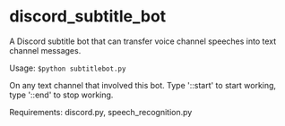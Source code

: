 # discord_subtitle_bot
A Discord subtitle bot that can transfer voice channel speeches into text channel messages.

Usage:
``$python subtitlebot.py``

On any text channel that involved this bot. Type '::start' to start working, type '::end' to stop working.

Requirements:
discord.py, speech_recognition.py
